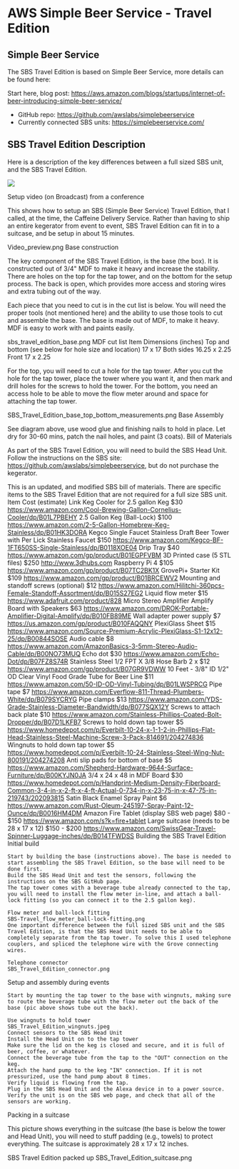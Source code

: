 # AWS Simple Beer Service - Travel Edition

## Simple Beer Service

The SBS Travel Edition is based on Simple Beer Service, more details can be found here:

Start here, blog post: https://aws.amazon.com/blogs/startups/internet-of-beer-introducing-simple-beer-service/

* GitHub repo: https://github.com/awslabs/simplebeerservice
* Currently connected SBS units: https://simplebeerservice.com/

## SBS Travel Edition Description

Here is a description of the key differences between a full sized SBS unit, and the SBS Travel Edition.

![](_images/sbs_travel_edition_for_web_annotated_1.png)

Setup video (on Broadcast) from a conference

This shows how to setup an SBS (Simple Beer Service) Travel Edition, that I called, at the time, the Caffeine Delivery Service. Rather than having to ship an entire kegerator from event to event, SBS Travel Edition can fit in to a suitcase, and be setup in about 15 minutes.

Video_preview.png
Base construction

The key component of the SBS Travel Edition, is the base (the box). It is constructed out of 3/4" MDF to make it heavy and increase the stability. There are holes on the top for the tap tower, and on the bottom for the setup process. The back is open, which provides more access and storing wires and extra tubing out of the way.

Each piece that you need to cut is in the cut list is below. You will need the proper tools (not mentioned here) and the ability to use those tools to cut and assemble the base. The base is made out of MDF, to make it heavy. MDF is easy to work with and paints easily.

sbs_travel_edition_base.png
MDF cut list
Item 	Dimensions (inches)
Top and bottom (see below for hole size and location) 	17 x 17
Both sides 	16.25 x 2.25
Front 	17 x 2.25

For the top, you will need to cut a hole for the tap tower. After you cut the hole for the tap tower, place the tower where you want it, and then mark and drill holes for the screws to hold the tower. For the bottom, you need an access hole to be able to move the flow meter around and space for attaching the tap tower.

SBS_Travel_Edition_base_top_bottom_measurements.png
Base Assembly

See diagram above, use wood glue and finishing nails to hold in place. Let dry for 30-60 mins, patch the nail holes, and paint (3 coats).
Bill of Materials

As part of the SBS Travel Edition, you will need to build the SBS Head Unit. Follow the instructions on the SBS site: https://github.com/awslabs/simplebeerservice, but do not purchase the kegerator.

This is an updated, and modified SBS bill of materials. There are specific items to the SBS Travel Edition that are not required for a full size SBS unit.
Item 	Cost (estimate) 	Link
Keg Cooler for 2.5 gallon Keg 	$30 	https://www.amazon.com/Cool-Brewing-Gallon-Cornelius-Cooler/dp/B01L7PBEHY
2.5 Gallon Keg (Ball-Lock) 	$100 	https://www.amazon.com/2-5-Gallon-Homebrew-Keg-Stainless/dp/B01HK3DORA
Kegco Single Faucet Stainless Draft Beer Tower with Per Lick Stainless Faucet 	$150 	https://www.amazon.com/Kegco-BF-1FT650SS-Single-Stainless/dp/B0118XOE04
Drip Tray 	$40 	https://www.amazon.com/gp/product/B01EGPFVBM
3D Printed case (5 STL files) 	$250 	http://www.3dhubs.com
Raspberry Pi 4 	$105 	https://www.amazon.com/gp/product/B07TC2BK1X
GrovePi+ Starter Kit 	$109 	https://www.amazon.com/gp/product/B01BRCEWV2
Mounting and standoff screws (optional) 	$12 	https://www.amazon.com/Hilitchi-360pcs-Female-Standoff-Assortment/dp/B015S27EG2
Liquid flow meter 	$15 	https://www.adafruit.com/product/828
Micro Stereo Amplifier Amplify Board with Speakers 	$63 	https://www.amazon.com/DROK-Portable-Amplifier-Digital-Amplify/dp/B010FB89ME
Wall adapter power supply 	$7 	https://us.amazon.com/gp/product/B010FAQQNY
PlexiGlass Sheet 	$15 	https://www.amazon.com/Source-Premium-Acrylic-PlexiGlass-S1-12x12-25/dp/B00844SOSE
Audio cable 	$8 	https://www.amazon.com/AmazonBasics-3-5mm-Stereo-Audio-Cable/dp/B00NO73MUQ
Echo dot 	$30 	https://www.amazon.com/Echo-Dot/dp/B07FZ8S74R
Stainless Steel 1/2 FPT X 3/8 Hose Barb 	2 x $12 	https://www.amazon.com/gp/product/B07GR9VDWW
10 Feet - 3/8" ID 1/2" OD Clear Vinyl Food Grade Tube for Beer Line 	$11 	https://www.amazon.com/50-ID-OD-Vinyl-Tubing/dp/B01LWSPRCG
Pipe tape 	$7 	https://www.amazon.com/Everflow-811-Thread-Plumbers-White/dp/B079SYCRYG
Pipe clamps 	$13 	https://www.amazon.com/YDS-Grade-Stainless-Diameter-Bandwidth/dp/B077SQX12Y
Screws to attach back plate 	$10 	https://www.amazon.com/Stainless-Phillips-Coated-Bolt-Dropper/dp/B07D1LKFB7
Screws to hold down tap tower 	$5 	https://www.homedepot.com/p/Everbilt-10-24-x-1-1-2-in-Phillips-Flat-Head-Stainless-Steel-Machine-Screw-3-Pack-814691/204274836
Wingnuts to hold down tap tower 	 $5 	https://www.homedepot.com/p/Everbilt-10-24-Stainless-Steel-Wing-Nut-800191/204274208
Anti slip pads for bottom of base 	$5 	https://www.amazon.com/Shepherd-Hardware-9644-Surface-Furniture/dp/B00KYJN0JA
3/4 x 24 x 48 in MDF Board 	$30 	https://www.homedepot.com/p/Handprint-Medium-Density-Fiberboard-Common-3-4-in-x-2-ft-x-4-ft-Actual-0-734-in-x-23-75-in-x-47-75-in-219743/202093815
Satin Black Enamel Spray Paint 	$6 	https://www.amazon.com/Rust-Oleum-245197-Spray-Paint-12-Ounce/dp/B0016HM4DM
Amazon Fire Tablet (display SBS web page) 	$80 - $150 	https://www.amazon.com/s?k=fire+tablet
Large suitcase (needs to be 28 x 17 x 12) 	$150 - $200 	https://www.amazon.com/SwissGear-Travel-Spinner-Luggage-inches/dp/B014TFWDSS
Building the SBS Travel Edition
Initial build

    Start by building the base (instructions above). The base is needed to start assembling the SBS Travel Edition, so the base will need to be done first.
    Build the SBS Head Unit and test the sensors, following the instructions on the SBS GitHub page.
    The tap tower comes with a beverage tube already connected to the tap, you will need to install the flow meter in-line, and attach a ball-lock fitting (so you can connect it to the 2.5 gallon keg).

    Flow meter and ball-lock fitting
    SBS-Travel_flow_meter_ball-lock-fitting.png
    One important difference between the full sized SBS unit and the SBS Travel Edition, is that the SBS Head Unit needs to be able to completely separate from the tap tower. To solve this I used telephone couplers, and spliced the telephone wire with the Grove connecting wires.

    Telephone connector
    SBS_Travel_Edition_connector.png

Setup and assembly during events

    Start by mounting the tap tower to the base with wingnuts, making sure to route the beverage tube with the flow meter out the back of the base (pic above shows tube out the back).

    Use wingnuts to hold tower
    SBS_Travel_Edition_wingnuts.jpeg
    Connect sensors to the SBS Head Unit
    Install the Head Unit on to the tap tower
    Make sure the lid on the keg is closed and secure, and it is full of beer, coffee, or whatever.
    Connect the beverage tube from the tap to the "OUT" connection on the keg.
    Attach the hand pump to the keg "IN" connection. If it is not pressurized, use the hand pump about 8 times.
    Verify liquid is flowing from the tap.
    Plug in the SBS Head Unit and the Alexa device in to a power source.
    Verify the unit is on the SBS web page, and check that all of the sensors are working.

Packing in a suitcase

This picture shows everything in the suitcase (the base is below the tower and Head Unit), you will need to stuff padding (e.g., towels) to protect everything. The suitcase is approximately 28 x 17 x 12 inches.

SBS Travel Edition packed up
SBS_Travel_Edition_suitcase.png
